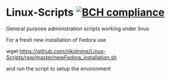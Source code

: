 # Linux-Scripts [![BCH compliance](https://bettercodehub.com/edge/badge/nikotrone/Linux-Scripts?branch=master)](https://bettercodehub.com/)
General purpose administration scripts working under linux

For a fresh new installation of Fedora use

wget https://github.com/nikotrone/Linux-Scripts/raw/master/newFedora_installation.sh

and run the script to setup the environment
